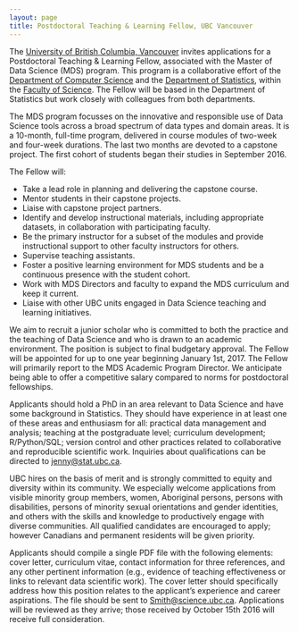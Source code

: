 ```yaml
---
layout: page
title: Postdoctoral Teaching & Learning Fellow, UBC Vancouver
---
```



The [University of British Columbia, Vancouver](http://www.ubc.ca/about) invites applications for a Postdoctoral Teaching & Learning Fellow, associated with the Master of Data Science (MDS) program.  This program is a collaborative effort of the [Department of Computer Science](https://www.cs.ubc.ca) and the [Department of Statistics](http://www.stat.ubc.ca), within the [Faculty of Science](http://science.ubc.ca).  The Fellow will be based in the Department of Statistics but work closely with colleagues from both departments.

The MDS program focusses on the innovative and responsible use of Data Science tools across a broad spectrum of data types and domain areas. It is a 10-month, full-time program, delivered in course modules of two-week and four-week durations. The last two months are devoted to a capstone project. The first cohort of students began their studies in September 2016.

The Fellow will:

 * Take a lead role in planning and delivering the capstone course.
 * Mentor students in their capstone projects.
 * Liaise with capstone project partners.
 * Identify and develop instructional materials, including appropriate datasets, in collaboration with participating faculty.
 * Be the primary instructor for a subset of the modules and provide instructional support to other faculty instructors for others.
 * Supervise teaching assistants.
 * Foster a positive learning environment for MDS students and be a continuous presence with the student cohort.
 * Work with MDS Directors and faculty to expand the MDS curriculum and keep it current.
 * Liaise with other UBC units engaged in Data Science teaching and learning initiatives. 

We aim to recruit a junior scholar who is committed to both the practice and the teaching of Data Science and who is drawn to an academic environment. 
The position is subject to final budgetary approval. The Fellow will be appointed for up to one year beginning January 1st, 2017.  The Fellow will primarily report to the MDS Academic Program Director. We anticipate being able to offer a competitive salary compared to norms for postdoctoral fellowships.

Applicants should hold a PhD in an area relevant to Data Science and have some background in Statistics. They should have experience in at least one of these areas and enthusiasm for all: practical data management and analysis; teaching at the postgraduate level; curriculum development; R/Python/SQL; version control and other practices related to collaborative and reproducible scientific work. Inquiries about qualifications  can be directed to jenny@stat.ubc.ca.

UBC hires on the basis of merit and is strongly committed to equity and diversity within its community. We especially welcome applications from visible minority group members, women, Aboriginal persons, persons with disabilities, persons of minority sexual orientations and gender identities, and others with the skills and knowledge to productively engage with diverse communities. All qualified candidates are encouraged to apply; however Canadians and permanent residents will be given priority.

Applicants should compile a single PDF file with the following elements: cover letter, curriculum vitae, contact information for three references, and any other pertinent information (e.g., evidence of teaching effectiveness or links to relevant data scientific work). The cover letter should specifically address how this position relates to the applicant’s experience and career aspirations. The file should be sent to Smith@science.ubc.ca. Applications will be reviewed as they arrive; those received by October 15th 2016 will receive full consideration.

